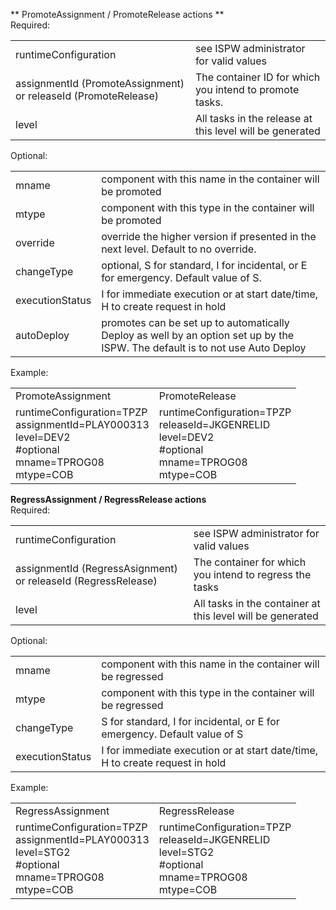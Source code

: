 ** PromoteAssignment / PromoteRelease actions **  
Required:

|     |     |
| --- | --- |
| runtimeConfiguration | see ISPW administrator for valid values |
| assignmentId (PromoteAssignment) or releaseId (PromoteRelease) | The container ID for which you intend to promote tasks. |
| level | All tasks in the release at this level will be generated |

Optional:

|     |     |
| --- | --- |
| mname | component with this name in the container will be promoted |
| mtype | component with this type in the container will be promoted |
| override | override the higher version if  presented in the next level. Default to no override. |
| changeType | optional, S for standard, I for incidental, or E for emergency. Default value of S. |
| executionStatus | I for immediate execution or at start date/time, H to create request in hold |
| autoDeploy | promotes can be set up to automatically Deploy as well by an option set up by the ISPW. The default is to not use Auto Deploy |

Example:

|     |     |
| --- | --- |
| PromoteAssignment | PromoteRelease |
| runtimeConfiguration=TPZP  <br>assignmentId=PLAY000313  <br>level=DEV2  <br>#optional  <br>mname=TPROG08  <br>mtype=COB |   runtimeConfiguration=TPZP  <br>releaseId=JKGENRELID  <br>level=DEV2  <br>#optional  <br>mname=TPROG08  <br>mtype=COB|





**RegressAssignment / RegressRelease actions**  
Required:

|     |     |
| --- | --- |
| runtimeConfiguration | see ISPW administrator for valid values |
| assignmentId (RegressAsignment) or releaseId (RegressRelease) | The container for which you intend to regress the tasks |
| level | All tasks in the container at this level will be generated |

Optional:

|     |     |
| --- | --- |
| mname | component with this name in the container will be regressed |
| mtype | component with this type in the container will be regressed |
| changeType | S for standard, I for incidental, or E for emergency. Default value of S |
| executionStatus | I for immediate execution or at start date/time, H to create request in hold |

Example:

|     |     |
| --- | --- |
| RegressAssignment | RegressRelease |
| runtimeConfiguration=TPZP  <br>assignmentId=PLAY000313  <br>level=STG2  <br>#optional  <br>mname=TPROG08  <br>mtype=COB | runtimeConfiguration=TPZP <br>releaseId=JKGENRELID  <br>level=STG2  <br>#optional  <br>mname=TPROG08  <br>mtype=COB |